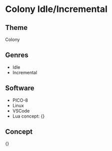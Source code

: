 # Colony Idle/Incremental
## Theme
Colony
## Genres
- Idle
- Incremental
## Software
- PICO-8
- Linux
- VSCode
- Lua
concept: {}
## Concept
{}